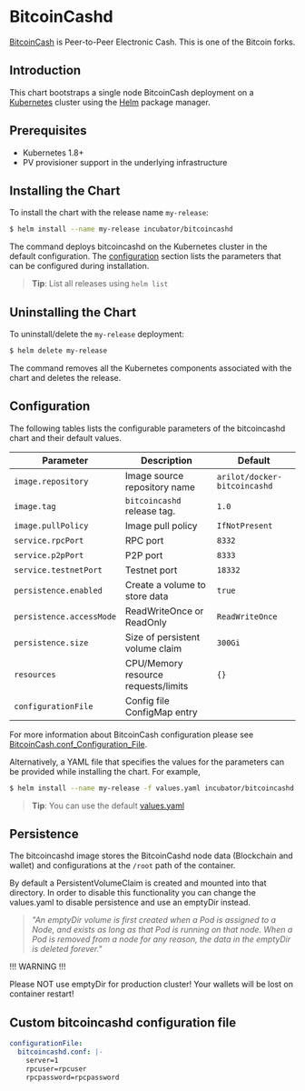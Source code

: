 # BitcoinCashd

[BitcoinCash](https://bitcoincash.org/) is Peer-to-Peer Electronic Cash. This is one of the Bitcoin forks.

## Introduction

This chart bootstraps a single node BitcoinCash deployment on a [Kubernetes](http://kubernetes.io) cluster using the [Helm](https://helm.sh) package manager.

## Prerequisites

- Kubernetes 1.8+
- PV provisioner support in the underlying infrastructure

## Installing the Chart

To install the chart with the release name `my-release`:

```bash
$ helm install --name my-release incubator/bitcoincashd
```

The command deploys bitcoincashd on the Kubernetes cluster in the default configuration.
The [configuration](#configuration) section lists the parameters that can be configured during installation.

> **Tip**: List all releases using `helm list`

## Uninstalling the Chart

To uninstall/delete the `my-release` deployment:

```bash
$ helm delete my-release
```

The command removes all the Kubernetes components associated with the chart and deletes the release.

## Configuration

The following tables lists the configurable parameters of the bitcoincashd chart and their default values.

Parameter                  | Description                        | Default                                                   
-----------------------    | ---------------------------------- | ----------------------------------------------------------
`image.repository`         | Image source repository name       | `arilot/docker-bitcoincashd`
`image.tag`                | `bitcoincashd` release tag.        | `1.0`
`image.pullPolicy`         | Image pull policy                  | `IfNotPresent`
`service.rpcPort`          | RPC port                           | `8332`
`service.p2pPort`          | P2P port                           | `8333`
`service.testnetPort`      | Testnet port                       | `18332`
`persistence.enabled`      | Create a volume to store data      | `true`
`persistence.accessMode`   | ReadWriteOnce or ReadOnly          | `ReadWriteOnce`
`persistence.size`         | Size of persistent volume claim    | `300Gi`
`resources`                | CPU/Memory resource requests/limits| `{}`
`configurationFile`        | Config file ConfigMap entry        |

For more information about BitcoinCash configuration please see [BitcoinCash.conf_Configuration_File](https://en.bitcoincash.it/wiki/Running_BitcoinCash#BitcoinCash.conf_Configuration_File).

Alternatively, a YAML file that specifies the values for the parameters can be provided while installing the chart. For example,

```bash
$ helm install --name my-release -f values.yaml incubator/bitcoincashd
```

> **Tip**: You can use the default [values.yaml](values.yaml)

## Persistence

The bitcoincashd image stores the BitcoinCashd node data (Blockchain and wallet) and configurations at the `/root` path of the container.

By default a PersistentVolumeClaim is created and mounted into that directory. In order to disable this functionality
you can change the values.yaml to disable persistence and use an emptyDir instead.

> *"An emptyDir volume is first created when a Pod is assigned to a Node, and exists as long as that Pod is running on that node. When a Pod is removed from a node for any reason, the data in the emptyDir is deleted forever."*

!!! WARNING !!!

Please NOT use emptyDir for production cluster! Your wallets will be lost on container restart!

## Custom bitcoincashd configuration file

```yaml
configurationFile:
  bitcoincashd.conf: |-
    server=1
    rpcuser=rpcuser
    rpcpassword=rpcpassword
```

